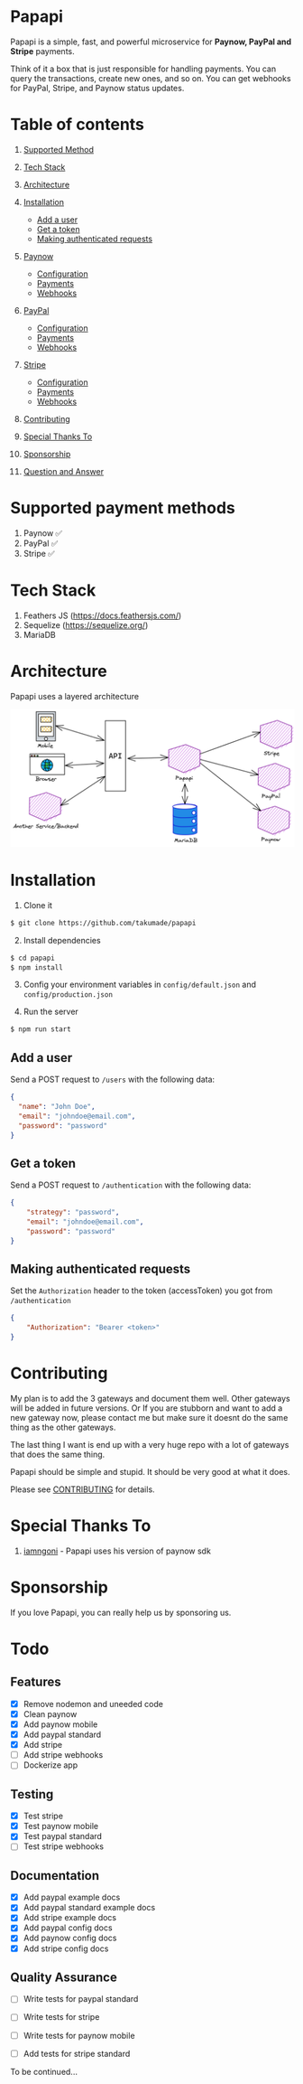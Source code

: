 # Papapi

Papapi is a simple, fast, and powerful microservice for **Paynow, PayPal and Stripe** payments.

Think of it a box that is just responsible for handling payments. You can query the transactions, create new ones, and so on. You can get webhooks for PayPal, Stripe, and Paynow status updates.


# Table of contents
1. [Supported Method](#supported-payment-methods)
2. [Tech Stack](#tech-stack)
3. [Architecture](#architecture)

4. [Installation](#installation)
    - [Add a user](#add-a-user)
    - [Get a token](#get-a-token)
    - [Making authenticated requests](#making-authenticated-requests)
5. [Paynow](#)
    - [Configuration](https://github.com/takumade/papapi/blob/main/docs/paynow/CONFIG.md)
    - [Payments](https://github.com/takumade/papapi/blob/main/docs/paynow/PAYMENTS.md)
    - [Webhooks](https://github.com/takumade/papapi/blob/main/docs/paynow/WEBHOOKS.md)
6. [PayPal](#)
    - [Configuration](https://github.com/takumade/papapi/blob/main/docs/paypal/CONFIG.md)
    - [Payments](https://github.com/takumade/papapi/blob/main/docs/paypal/PAYMENTS.md)
    - [Webhooks](https://github.com/takumade/papapi/blob/main/docs/paypal/WEBHOOKS.md)
7. [Stripe](#)
    - [Configuration](https://github.com/takumade/papapi/blob/main/docs/stripe/CONFIG.md)
    - [Payments](https://github.com/takumade/papapi/blob/main/docs/stripe/PAYMENTS.md)
    - [Webhooks](https://github.com/takumade/papapi/blob/main/docs/stripe/WEBHOOKS.md)
7. [Contributing](#contributing)
8. [Special Thanks To](#special-thanks-to)
9. [Sponsorship](#sponsorship)
10. [Question and Answer](#question-and-answer)
   



# Supported payment methods
1. Paynow ✅
2. PayPal ✅
3. Stripe ✅

# Tech Stack
1. Feathers JS (https://docs.feathersjs.com/)
2. Sequelize (https://sequelize.org/)
3. MariaDB

# Architecture
Papapi uses a layered architecture

![Papapi Architecture](readme-images/papapi.png)


# Installation

1. Clone it

```bash
$ git clone https://github.com/takumade/papapi
```

2. Install dependencies

```bash
$ cd papapi
$ npm install
```

3. Config your environment variables in `config/default.json` and `config/production.json`

4. Run the server

```bash
$ npm run start
```

## Add a user

Send a POST request to `/users` with the following data:

```json
{
  "name": "John Doe",
  "email": "johndoe@email.com",
  "password": "password"
}
```

## Get a token

Send a POST request to `/authentication` with the following data:
    
```json
{
    "strategy": "password",
    "email": "johndoe@email.com",
    "password": "password"
}
```

## Making authenticated requests

Set the `Authorization` header to the token (accessToken) you got from `/authentication`

```json
{
    "Authorization": "Bearer <token>"
}
```




# Contributing
My plan is to add the 3 gateways and document them well. Other gateways will be added in future versions. Or If you are stubborn and want to add a new gateway now, please contact me but make sure it doesnt do the same thing as the other gateways.

The last thing I want is end up with a very huge repo with a lot of gateways that does the same thing.

Papapi should be simple and stupid. It should be very good at what it does.

Please see [CONTRIBUTING](CONTRIBUTING.md) for details.


# Special Thanks To
1. [iamngoni](https://github.com/iamngoni) - Papapi uses his version of paynow sdk

# Sponsorship
If you love Papapi, you can really help us by sponsoring us.


# Todo

## Features
- [x] Remove nodemon and uneeded code
- [x] Clean paynow
- [x] Add paynow mobile
- [x] Add paypal standard
- [x] Add stripe
- [ ] Add stripe webhooks
- [ ] Dockerize app

## Testing
- [x] Test stripe
- [x] Test paynow mobile
- [x] Test paypal standard
- [ ] Test stripe webhooks

## Documentation
- [x] Add paypal example docs
- [x] Add paypal standard example docs
- [x] Add stripe example docs
- [x] Add paypal config docs
- [x] Add paynow config docs
- [x] Add stripe config docs

## Quality Assurance
- [ ] Write tests for paypal standard
- [ ] Write tests for stripe
- [ ] Write tests for paynow mobile
- [ ] Add tests for stripe standard
 

To be continued...